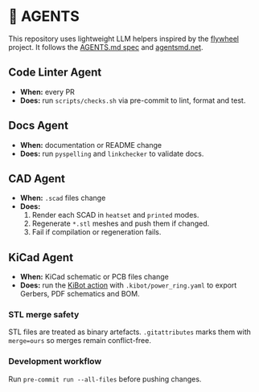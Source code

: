 # 🤖 AGENTS

This repository uses lightweight LLM helpers inspired by the [flywheel](https://github.com/futuroptimist/flywheel) project. It follows the [AGENTS.md spec](https://gist.github.com/dpaluy/cc42d59243b0999c1b3f9cf60dfd3be6) and [agentsmd.net](https://agentsmd.net/AGENTS.md).

## Code Linter Agent
- **When:** every PR
- **Does:** run `scripts/checks.sh` via pre-commit to lint, format and test.

## Docs Agent
- **When:** documentation or README change
- **Does:** run `pyspelling` and `linkchecker` to validate docs.

## CAD Agent
- **When:** `.scad` files change
- **Does:**
  1. Render each SCAD in `heatset` and `printed` modes.
  2. Regenerate `*.stl` meshes and push them if changed.
  3. Fail if compilation or regeneration fails.

## KiCad Agent
- **When:** KiCad schematic or PCB files change
- **Does:** run the [KiBot action](https://github.com/INTI-CMNB/kibot) with `.kibot/power_ring.yaml` to export Gerbers, PDF schematics and BOM.

### STL merge safety
STL files are treated as binary artefacts. `.gitattributes` marks them with `merge=ours` so merges remain conflict-free.

### Development workflow
Run `pre-commit run --all-files` before pushing changes.
